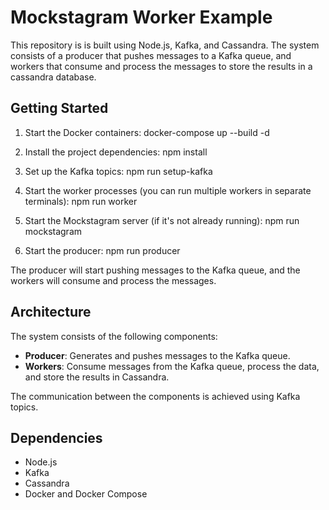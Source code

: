 # Mockstagram Worker Example

This repository is is built using Node.js, Kafka, and Cassandra. The system consists of a producer that pushes messages to a Kafka queue, and workers that consume and process the messages to store the results in a cassandra database.

## Getting Started

1. Start the Docker containers:
    docker-compose up --build -d

2. Install the project dependencies:
    npm install

3. Set up the Kafka topics:
    npm run setup-kafka

4. Start the worker processes (you can run multiple workers in separate terminals):
    npm run worker

5. Start the Mockstagram server (if it's not already running):
    npm run mockstagram

6. Start the producer:
    npm run producer

The producer will start pushing messages to the Kafka queue, and the workers will consume and process the messages.

## Architecture

The system consists of the following components:

- **Producer**: Generates and pushes messages to the Kafka queue.
- **Workers**: Consume messages from the Kafka queue, process the data, and store the results in Cassandra.

The communication between the components is achieved using Kafka topics.

## Dependencies

- Node.js
- Kafka
- Cassandra
- Docker and Docker Compose